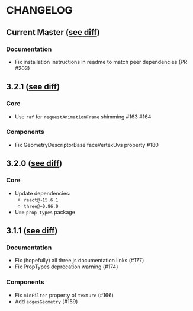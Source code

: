 CHANGELOG
===========

## Current Master ([see diff](https://github.com/toxicFork/react-three-renderer/compare/v3.2.1...master))

### Documentation
- Fix installation instructions in readme to match peer dependencies (PR #203)

## 3.2.1 ([see diff](https://github.com/toxicFork/react-three-renderer/compare/v3.2.0...v3.2.1))

### Core
- Use `raf` for `requestAnimationFrame` shimming #163 #164

### Components
- Fix GeometryDescriptorBase faceVertexUvs property #180

## 3.2.0 ([see diff](https://github.com/toxicFork/react-three-renderer/compare/v3.1.1...v3.2.0))

### Core
- Update dependencies:
  - `react@~15.6.1`
  - `three@~0.86.0`
- Use `prop-types` package

## 3.1.1 ([see diff](https://github.com/toxicFork/react-three-renderer/compare/v3.1.0...v3.1.1))

### Documentation
- Fix (hopefully) all three.js documentation links (#177)
- Fix PropTypes deprecation warning (#174)

### Components
- Fix `minFilter` property of `texture` (#166)
- Add `edgesGeometry` (#159)
